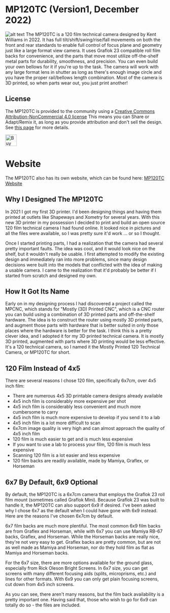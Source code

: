 # MP120TC (Version1, December 2022)
![alt text](https://github.com/MP120TC/Version1_2022/blob/main/MP120TC_complete.jpg?raw=true "MP120TC complete camera")
The MP120TC is a 120 film technical camera designed by Kent Williams in 2022.  It has full tilt/shift/swing/rise/fall movements on both the front and rear standards to enable full control of focus plane and geometry just like a large format view camera.  It uses Graflok 23 compatible roll film backs for convenience, and the parts that move most utilize off-the-shelf metal parts for durability, smoothness, and precision.  You can even build your own bellows for it if you're up to the task.  The camera will work with any large format lens in shutter as long as there's enough image circle and you have the proper rail/bellows length combination.  Most of the camera is 3D printed, so when parts wear out, you just print another!

## License
The MP120TC is provided to the community using a [Creative Commons Attribution-NonCommercial 4.0 license](https://creativecommons.org/licenses/by-nc/4.0/)
This means you can Share or Adapt/Remix it, as long as you provide attribution and don't sell the design. See [this page](https://creativecommons.org/licenses/by-nc-sa/4.0/legalcode) for more details.

<a href='https://ko-fi.com/X8X8HTEGW' target='_blank'><img height='36' style='border:0px;height:36px;' src='https://storage.ko-fi.com/cdn/kofi2.png?v=3' border='0' alt='Buy Me a Coffee at ko-fi.com' /></a> 

# Website
The MP120TC also has its own website, which can be found here:  [MP120TC Website](https://williamskg6.wixsite.com/mp120tc)
## Why I Designed The MP120TC
In 2021 I got my first 3D printer.  I'd been designing things and having them printed at outlets like Shapeways and Xometry for several years. With this new 3D printer in my possession I decided to print and build an open source 120 film technical camera I had found online.  It looked nice in pictures and all the files were available, so I was pretty sure it'd work ... or so I thought.

Once I started printing parts, I had a realization that the camera had several pretty important faults.  The idea was cool, and it would look nice on the shelf, but it wouldn't really be usable. I first attempted to modify the existing design and immediately ran into more problems, since many design decisions were built into the models that conflicted with the idea of making a usable camera.  I came to the realization that it'd probably be better if I started from scratch and designed my own.

## How It Got Its Name
Early on in my designing process I had discovered a project called the MPCNC, which stands for "Mostly (3D) Printed CNC", which is a CNC router you can build using a combination of 3D printed parts and off-the-shelf hardware.  The idea is to construct the router using mostly 3D printed parts, and augment those parts with hardware that is better suited in only those places where the hardware is better for the task.  I think this is a pretty clever idea, and I adopted it for my 3D printed technical camera.  It is mostly 3D printed, augmented with parts where 3D printing would be less effective.  It's a 120 technical camera, so I named it the Mostly Printed 120 Technical Camera, or MP120TC for short.

## 120 Film Instead of 4x5
There are several reasons I chose 120 film, specifically 6x7cm, over 4x5 inch film:
- There are numerous 4x5 3D printable camera designs already available
- 4x5 inch film is considerably more expensive per shot
- 4x5 inch film is considerably less convenient and much more cumbersome to carry
- 4x5 inch film is much more expensive to develop if you send it to a lab
- 4x5 inch film is a lot more difficult to scan
- 6x7cm image quality is very high and can almost approach the quality of 4x5 inch film
- 120 film is much easier to get and is much less expensive
- If you want to use a lab to process your film, 120 film is much less expensive
- Scanning 120 film is a lot easier and less expensive
- 120 film backs are readily available, made by Mamiya, Graflex, or Horseman

## 6x7 By Default, 6x9 Optional
By default, the MP120TC is a 6x7cm camera that employs the Graflok 23 roll film mount (sometimes called Graflok Mini).  Because Graflok 23 was built to handle it, the MP120TC can also support 6x9 if desired.  I've been asked why I chose 6x7 as the default when I could have gone with 6x9 instead.  Here are the reasons I've chosen 6x7cm by default. 

6x7 film backs are much more plentiful.  The most common 6x9 film backs are from Graflex and Horseman, while with 6x7 you can use Mamiya RB-67 backs, Graflex, and Horseman.  While the Horseman backs are really nice, they're not very easy to get.  Graflex backs are pretty common, but are not as well made as Mamiya and Horseman, nor do they hold film as flat as Mamiya and Horseman backs.

For the 6x7 size, there are more options available for the ground glass, especially from Rick Oleson Bright Screens.  In 6x7 size, you can get screens with many different focusing aids (splits, microprisms, etc.) and lines for other formats.  With 6x9 you can only get plain focusing screens, cut down from 4x5 inch screens.

As you can see, there aren't many reasons, but the film back availability is a pretty important one.  Having said that, those who wish to go for 6x9 can totally do so - the files are included.
